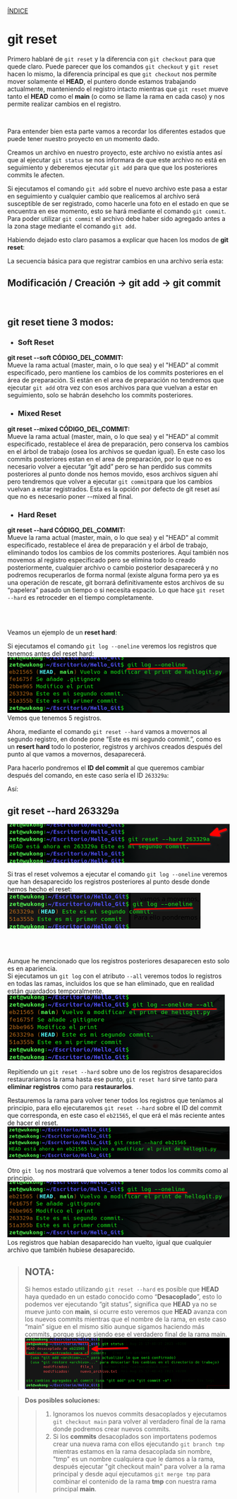 [ÍNDICE](https://github.com/JoseFerDel/Guia_Git_GitHub/blob/Zet_main/README.md)

# **git reset**

Primero hablaré de `git reset` y la diferencia con `git checkout` para que quede claro.
Puede parecer que los comandos `git checkout` y `git reset` hacen lo mismo, la diferencia principal es que `git checkout` nos permite mover solamente el **HEAD**, el puntero donde estamos trabajando actualmente, manteniendo el registro intacto mientras que `git reset` mueve tanto el **HEAD** como el **main** (o como se llame la rama en cada caso) y nos permite realizar cambios en el registro.

&nbsp;    

Para entender bien esta parte vamos a recordar los diferentes estados que puede tener nuestro proyecto en un momento dado.

Creamos un archivo en nuestro proyecto, este archivo no existía antes así que al ejecutar `git status` se nos informara de que este archivo no está en seguimiento y deberemos ejecutar `git add` para que que los posteriores commits le afecten.

Si ejecutamos el comando `git add` sobre el nuevo archivo este pasa a estar en seguimiento y cualquier cambio que realicemos al archivo será susceptible de ser registrado, como hacerle una foto en el estado en que se encuentra en ese momento, esto se hará mediante el comando `git commit`. Para poder utilizar `git commit` el archivo debe haber sido agregado antes a la zona stage mediante el comando `git add`.

Habiendo dejado esto claro pasamos a explicar que hacen los modos de **git reset**:

La secuencia básica para que registrar cambios en una archivo sería esta:
## Modificación / Creación →  git add  → git commit

&nbsp;    

## git reset tiene 3 modos:


* ### Soft Reset 
**git reset --soft CÓDIGO_DEL_COMMIT:**      
		Mueve la rama actual (master, main, o lo que sea) y el "HEAD" al commit especificado, pero mantiene los cambios de los commits posteriores en el área de preparación.
		Si están en el area de preparación no tendremos que ejecutar `git add` otra vez con esos archivos para que vuelvan a estar en seguimiento, solo se habrán desehcho los commits posteriores.


* ### Mixed Reset 
**git reset --mixed CÓDIGO_DEL_COMMIT:**     
		Mueve la rama actual (master, main, o lo que sea) y el "HEAD" al commit especificado, restablece el área de preparación, pero conserva los cambios en el árbol de trabajo (osea los archivos se quedan igual).
		En este caso los commits posteriores estan en el area de preparación, por lo que no es necesario volver a ejecutar “git add” pero se han perdido sus commits posteriores al punto donde nos hemos movido, esos archivos siguen ahí pero tendremos que volver a ejecutar `git commit`para que los cambios vuelvan a estar registrados.
		Esta es la opción por defecto de git reset así que no es necesario poner --mixed al final.

* ### Hard Reset 
**git reset --hard CÓDIGO_DEL_COMMIT:**      
		Mueve la rama actual (master, main, o lo que sea) y el "HEAD" al commit especificado, restablece el área de preparación y el árbol de trabajo, eliminando todos los cambios de los commits posteriores.
		Aquí también nos movemos al registro especificado pero se elimina todo lo creado posteriormente, cualquier archivo o cambio posterior desaparecerá y no podremos recuperarlos de forma normal (existe alguna forma pero ya es una operación de rescate, git borrará definitivamente estos archivos de su “papelera” pasado un tiempo o si necesita espacio. Lo que hace `git reset --hard` es retroceder en el tiempo completamente.

&nbsp;    
&nbsp;    

Veamos un ejemplo de un **reset hard**:

Si ejecutamos el comando `git log --oneline` veremos los registros que tenemos antes del reset hard:    
![git_reset](/IMG/git_reset_02.png "git reset")      
Vemos que tenemos 5 registros.

Ahora, mediante el comando `git reset --hard` vamos a movernos al segundo registro, en donde pone “Este es mi segundo commit.”, como es un **resert hard** todo lo posterior, registros y archivos creados después del punto al que vamos a movernos, desaparecerá.

Para hacerlo pondremos el **ID del commit** al que queremos cambiar después del comando, en este caso sería el ID `263329a`:

Así:
## git reset --hard 263329a    
![git_reset](/IMG/git_reset_03.png "git reset")      

Si tras el reset volvemos a ejecutar el comando `git log --oneline` veremos que han desaparecido los registros posteriores al punto desde donde hemos hecho el reset:     
![git_reset](/IMG/git_reset_04.png "git reset")      

&nbsp;    
&nbsp;    

Aunque he mencionado que los registros posteriores desaparecen esto solo es en apariencia.    
Si ejecutamos un `git log` con el atributo `--all` veremos todos lo registros en todas las ramas, incluidos los que se han eliminado, que en realidad están guardados temporalmente.     
![git_reset](/IMG/git_reset_05.png "git reset")      

Repitiendo un `git reset --hard` sobre uno de los registros desaparecidos restauraríamos la rama hasta ese punto, `git reset hard` sirve tanto para **eliminar registros** como para **restaurarlos**.

Restauremos la rama para volver tener todos los registros que teníamos al principio, para ello ejecutaremos `git reset --hard` sobre el ID del commit que corresponda, en este caso el `eb21565`, el que erá el más reciente antes de hacer el reset.     
![git_reset](/IMG/git_reset_06.png "git reset")      


Otro `git log` nos mostrará que volvemos a tener todos los commits como al principio.    
![git_reset](/IMG/git_reset_07.png "git reset")      
Los registros que habían desaparecido han vuelto, igual que cualquier archivo que también hubiese desaparecido.


> ## NOTA: 
> Si hemos estado utilizando `git reset --hard` es posible que **HEAD** haya quedado en un estado conocido como “**Desacoplado**”, esto lo podemos ver ejecutando “git status”, significa que **HEAD** ya no se mueve junto con **main**, si ocurre esto veremos que **HEAD** avanza con los nuevos commits mientras que el nombre de la rama, en este caso “main” sigue en el mismo sitio aunque sigamos haciendo más commits, porque sigue siendo ese el verdadero final de la rama main.     
> ![git_tag](/IMG/git_reset_08.png "git log")      

> **Dos posibles soluciones:**    
>> 1. Ignoramos los nuevos commits desacoplados y ejecutamos `git checkout main` para volver al verdadero final de la rama donde podremos crear nuevos commits.
>> 2. Si los **commits** desacoplados son importatens podemos crear una nueva rama con ellos ejecutando `git branch tmp` mientras estamos en la rama desacoplada sin nombre, "tmp" es un nombre cualquiera que le damos a la rama, después ejecutar "git checkout main" para volver a la rama principal y desde aquí ejecutamos `git merge tmp` para combinar el contenido de la rama **tmp** con nuestra rama principal **main**.
